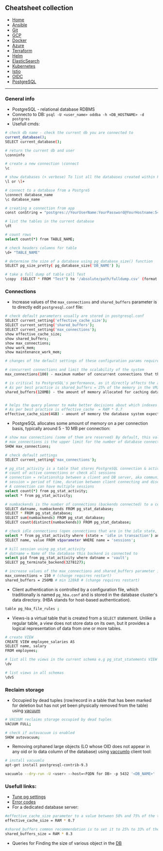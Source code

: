 ## Cheatsheet collection

* [Home](index.md)
* [Ansible](ansible.md)
* [Git](git.md)
* [GCP](gcp.md)
* [Docker](docker.md)
* [Azure](azure.md)
* [Terraform](terraform.md)
* [Helm](helm.md)
* [ElasticSearch](elastic.md)
* [Kubernetes](k8s.md)
* [Istio](istio.md)
* [OIDC](openID.md)
* <ins>[PostgreSQL](postgres.md)</ins>

---

### General info

* PostgreSQL - relational database RDBMS
* Connecto to DB: `psql -U <user_name> oddba -h <DB_HOSTNAME> -d postgres` 
* Usefull cmds:

```bash
# check db name - check the current db you are connected to
current_database();
SELECT current_database();

# return the current db and user 
\conninfo

# create a new connection \connect
\c

# show databases (+ verbose) To list all the databases created within PostgreSQL Server.
\l or \l+

# connect to a database from a PostgreS 
\connect database_name
\c database_name

# creating a connection from app
const conString = "postgres://YourUserName:YourPassword@YourHostname:5432/YourDatabaseName";

# list the tables in the current database
\dt

# count rows
select count(*) from TABLE_NAME;

# check headers columns for table
\d+ "TABLE_NAME"

# determine the size of a database using pg_database_size() function
SELECT pg_size_pretty( pg_database_size('DB_NAME') );

# take a full dump of table call Test
\copy  (SELECT * FROM "Test") to '/absolute/path/fulldump.csv' (format csv, delimiter';')
```

### Connections

* Increase values of the `max_connections` and `shared_buffers` parameter is to directly edit `postgresql.conf` file:

```bash
# check default parameters usually are stored in postgresql.conf
SELECT current_setting('effective_cache_size');
SELECT current_setting('shared_buffers');
SELECT current_setting('max_connections');
show effective_cache_size;
show shared_buffers;
show max_connections;
show work_mem;
show maintenance_work_mem;

# changes of the default settings of these configuration params requires a restart

# concurrent connections and limit the scalability of the system
max_connections(100) - maximum number of concurrent connections that the database server can accept from clients

# is critical to PostgreSQL's performance, as it directly affects the amount of data that can be held in memory and reduces the need for disk I/O operations
# As per best practice is shared_buffers = 25% of the memory in the VM/server
shared_buffers(128MB) - the amount of memory allocated for caching data and indexes in shared memory


# helps the query planner to make better decisions about which indexes to use and how to optimize queries
# As per best practice is effective_cache  = RAM * 0.7
effective_cache_size(4GB) - amount of memory the database system expects to be available for disk caching by the operating system and other processes.
```

* PostgreSQL allocates some amount of memory on a per connection basis, typically around 5 - 10 MB per connection:

```bash
# show max connections (some of them are reserved) By default, this value is set to 100.
# max_connections is the upper limit for the number of database connections to all databases
SHOW max_connections;

# check default settings
SELECT current_setting('max_connections');

# pg_stat_activity is a table that stores PostgreSQL connection & activity stats. 
# count of active connections or check all sessions
# connection = relationship between a client and DB server, aka communication channel 
# session = period of time, duration between client connecting and disconnecting to/from DB server aka state of the information exchange
# A connection can have multiple sessions
select count(*) from pg_stat_activity;
select * from pg_stat_activity;

# numbackends is the number of connections (backends connected) to a certain database
SELECT datname, numbackends FROM pg_stat_database;
SELECT * FROM pg_stat_database;
SELECT sum(numbackends) FROM pg_stat_database;
SELECT count(distinct(numbackends)) FROM pg_stat_database;

# check idle connections (open connections that are in the idle state, that also have an open transaction)
select * from pg_stat_activity where (state = 'idle in transaction') and xact_start is not null;
SELECT name, value FROM v$parameter WHERE name = 'sessions';

# kill session using pg_stat_activity
# datname = Name of the database this backend is connected to
select pid from pg_stat_activity where datname = 'vault'; 
SELECT pg_terminate_backend(3278127);

# increase values of the max_connections and shared_buffers parameter is to directly edit postgresql.conf file
max_connections = 150 # (change requires restart)
shared_buffers = 256MB # min 128kB # (change requires restart)
```

* Client authentication is controlled by a configuration file, which traditionally is named `pg_hba.conf` and is stored in the database cluster's data directory. (HBA stands for host-based authentication).

```bash
table pg_hba_file_rules ;
```

* Views-is a virtual table that is created from a `SELECT` statement. Unlike a regular table, a view does not store data on its own, but it provides a logical representation of data from one or more tables.

```bash
# create VIEW
CREATE VIEW employee_salaries AS
SELECT name, salary
FROM employees;

# list all the views in the current schema e.g pg_stat_statements VIEW
\dv

# list views in all schemas
\dvS
```

### Reclaim storage

* Occupied by dead tuples (row/record in a table that has been marked for deletion but has not yet been physically removed from the table) using [vacuum](https://www.postgresql.org/docs/current/sql-vacuum.html)

```bash
# VACUUM reclaims storage occupied by dead tuples
VACUUM FULL;

# check if autovacuum is enabled
SHOW autovacuum;
```
* Removing orphaned large objects (LO whose OID does not appear in any oid or lo data column of the database) using [vaccumlo](https://www.postgresql.org/docs/current/vacuumlo.html) client tool:

```bash
# install vacuumlo
apt-get install postgresql-contrib-9.3

vacuumlo --dry-run -U <user> --host=<FQDN for DB> -p 5432 '<DB_NAME>'
```

### Usefull links:

* [Tune pg settings](https://pgtune.leopard.in.ua/)
* [Error codes](https://www.postgresql.org/docs/current/errcodes-appendix.html)
* For a dedicated database server:

```bash
#effective_cache_size parameter to a value between 50% and 75% of the total available memory on the system a good setting 
effective_cache_size = RAM * 0.7

#shared_buffers common recommendation is to set it to 25% to 33% of the total available memory on the system a good setting
shared_buffers_size = RAM * 0.3
```
* Queries for Finding the size of various object in the [DB](https://wiki.postgresql.org/wiki/Disk_Usage)